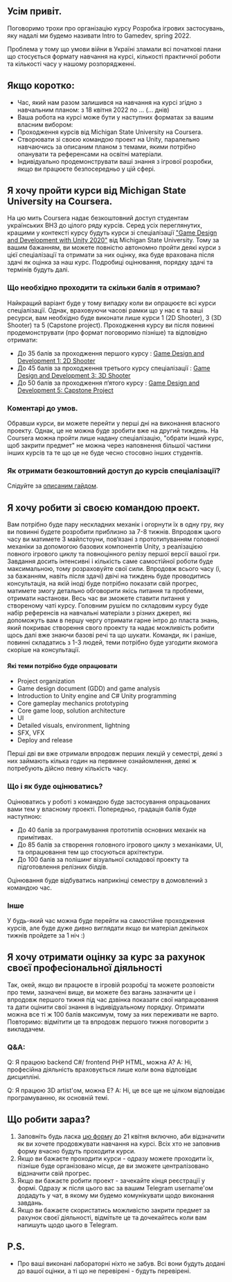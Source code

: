 ## Усім привіт.
Поговоримо трохи про організацію курсу Розробка ігрових застосувань, яку надалі ми будемо називати Intro to Gamedev, spring 2022.

Проблема у тому що умови війни в Україні зламали всі початкові плани що стосується формату навчання на курсі, кількості практичної роботи та кількості часу у нашому розпорядженні.

## Якщо коротко:
- Час, який нам разом залишився на навчання на курсі згідно з навчальним планом: з 18 квітня 2022 по ... (... днів)
- Ваша робота на курсі може бути у наступних форматах за вашим власним вибором:
- Проходження курсів від Michigan State University на Coursera.
- Створювати зі своєю командою проект на Unity, паралельно навчаючись за описаним планом з темами, якими потрібно опанувати та референсами на освітні матеріали.
- Індивідуально продемонструвати ваші знання з ігрової розробки, якщо ви працюєте безпосередньо у цій сфері.

## Я хочу пройти курси від Michigan State University на Coursera.
На цю мить Coursera надає безкоштовний доступ студентам українських ВНЗ до цілого ряду курсів. Серед усіх переглянутих, кращими у контексті курсу будуть курси зі спеціалізації ["Game Design and Development with Unity 2020"](https://www.coursera.org/specializations/game-design-and-development#about) від Michigan State University. Тому за вашим бажанням, ви можете повністю автономно пройти деякі курси з цієї спеціалізації та отримати за них оцінку, яка буде врахована після здачі як оцінка за наш курс. Подробиці оцінювання, порядку здачі та термінів будуть далі.

### Що необхідно проходити та скільки балів я отримаю?
Найкращий варіант буде у тому випадку коли ви опрацюєте всі курси спеціалізації. Однак, враховуючи часові рамки що у нас є та ваші ресурси, вам необхідно буде виконати лише курси 1 (2D Shooter), 3 (3D Shooter) та 5 (Capstone project). Проходження курсу ви після повинні продемонструвати (про формат поговоримо пізніше) та відповідно отримати:
- До 35 балів за проходження першого курсу : [Game Design and Development 1: 2D Shooter
](https://www.coursera.org/learn/game-design-and-development-1)
- До 45 балів за проходження третього курсу спеціалізації : [Game Design and Development 3: 3D Shooter](https://www.coursera.org/learn/game-design-and-development-3)
- До 50 балів за проходження п‘ятого курсу : [Game Design and Development 5: Capstone Project](https://www.coursera.org/learn/game-design-and-development-5)

### Коментарі до умов.
Обравши курси, ви можете перейти у перші дні на виконання власного проекту. Однак, це не можна буде зробити вже на другий тиждень.
На Coursera можна пройти лише надану спеціалізацію, "обрати інший курс, щоб закрити предмет" не можна через наповнення більшої частини інших курсів та те що це не буде чесно стосовно інших студентів.

### Як отримати безкоштовний доступ до курсів спеціалізації?
Слідуйте за [описаним гайдом]().

## Я хочу робити зі своєю командою проект.
Вам потрібно буде пару нескладних механік і огорнути їх в одну гру, яку ви повинні будете розробити приблизно за 7-8 тижнів. Впродовж цього часу ви матимете 3 майлстоуни, пов‘язані з прототипуванням головної механіки за допомогою базових компонентів Unity, з реалізацією повного ігрового циклу та повноцінного релізу першої версії вашої гри. Завдання досить інтенсивні і кількість саме самостійної роботи буде максимальною, тому розраховуйте свої сили.
Впродовж всього часу (і, за бажанням, навіть після здачі) двічі на тиждень буде проводитись консультація, на якій іноді буде потрібно показати свій прогрес, матимете змогу детально обговорити якісь питання та проблеми, отримати настанови. Весь час ви зможете ставити питання у створеному чаті курсу.
Головним рушієм по складовим курсу буде набір референсів на навчальні матеріали з різних джерел, які допоможуть вам в першу чергу отримати гарне інтро до пласта знань, який покриває створення свого проекту та надає можливість робити щось далі вже знаючи базові речі та що шукати.
Команди, як і раніше, повинні складатись з 1-3 людей, теми потрібно буде узгодити якомога скоріше на консультації.
#### Які теми потрібно буде опрацювати
- Project organization
- Game design document (GDD) and game analysis
- Introduction to Unity engine and C# Unity programming
- Core gameplay mechanics prototyping
- Core game loop, solution architecture
- UI
- Detailed visuals, environment, lightning
- SFX, VFX
- Deploy and release

Перші дві ви вже отримали впродовж перших лекцій у семестрі, деякі з них займають кілька годин на первинне ознайомлення, деякі ж потребують дійсно певну кількість часу.

### Що і як буде оцінюватись?
Оцінюватись у роботі з командою буде застосування опрацьованих вами тем у власному проекті. Попередньо, градація балів буде наступною:
- До 40 балів за програмування прототипів основних механік на примітивах.
- До 85 балів за створення головного ігрового циклу з механіками, UI, та опрацювання тем що стосуються архітектури.
- До 100 балів за полішинг візуальної складової проекту та підготовлення релізних білдів.

Оцінювання буде відбуватись наприкінці семестру в домовлений з командою час.

### Інше
У будь-який час можна буде перейти на самостійне проходження курсів, але буде дуже дивно виглядати якщо ви матеріал декількох тижнів пройдете за 1 ніч :)

## Я хочу отримати оцінку за курс за рахунок своєї професіональної діяльності
Так, окей, якщо ви працюєте в ігровій розробці та можете розповісти про теми, зазначені вище, ви можете без вагань зазначити це і впродовж першого тижня під час дзвінка показати свої напрацювання та дати оцінити свої знання в індивідуальному порядку.
Отримати можна все ті ж 100 балів максимум, тому за них переживати не варто.
Повторимо: відмітити це та впродовж першого тижня поговорити з викладачем.

### Q&A:
Q: Я працюю backend C#/ frontend PHP HTML, можна А?
A: Ні, професійна діяльність враховується лише коли вона відповідає дисципліні.

Q: Я працюю 3D artist'ом, можна Е?
A: Ні, це все ще не цілком відповідає програмуванню, як основній темі.

## Що робити зараз?
1. Заповніть будь ласка [цю форму](https://forms.gle/ZeHR8B5ivkwWUsQt5) до 21 квітня включно, аби відзначити як ви хочете продовжувати навчання на курсі. Всіх хто не заповнив форму вчасно будуть проходити курси.
2. Якщо ви бажаєте проходити курси - одразу можете проходити їх, пізніше буде організовано місце, де ви зможете централізовано відзначити свій прогрес.
3. Якщо ви бажаєте робити проект - зачекайте кінця реєстрації у формі. Одразу ж після цього вас за вашим Telegram username'ом додадуть у чат, в якому ми будемо комунікувати щодо виконання завдань.
4. Якщо ви бажаєте скористатись можливістю закрити предмет за рахунок своєї діяльності, відмітьте це та дочекайтесь коли вам напишуть щодо цього в Telegram.

## P.S.
- Про ваші виконані лабораторні ніхто не забув. Всі вони будуть додані до вашої оцінки, а ті що не перевірені - будуть перевірені.
